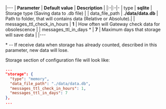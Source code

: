|---
| **Parameter**               | **Default value**                            | **Description**                                                |
|:-|:-|-
| type                        | **sqlite**                                   | Storage type (Saving data to .db file)                         |
| data_file_path              | **./data/data.db**                           | Path to folder, that will contains data (Relative or Absolute).|
| messages_ttl_check_in_hours | **1**                                        | How often will Gateway check data for obsolescence             |
| messages_ttl_in_days *      | **7**                                        | Maximum days that storage will save data                       |
|---


\* -- If receive data when storage has already counted, described in this parameter, new data will lose.

Storage section of configuration file will look like:

```json
...
"storage": {
  "type": "memory",
  "data_file_path": "./data/data.db",
  "messages_ttl_check_in_hours": 1,
  "messages_ttl_in_days": 7
},
...
```
